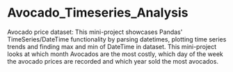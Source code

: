 # Avocado_Timeseries_Analysis
Avocado price dataset:
This mini-project showcases Pandas' TimeSeries/DateTime functionality by parsing datetimes, plotting time series trends and finding max and min of DateTime in dataset.  This mini-project looks at which month Avocados are the most costly, which day of the week the avocado prices are recorded and which year sold the most avocados.
